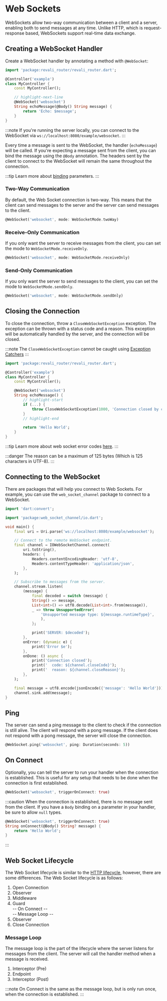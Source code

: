 # Web Sockets

WebSockets allow two-way communication between a client and a server, enabling both to send messages at any time. Unlike HTTP, which is request-response based, WebSockets support real-time data exchange.

## Creating a WebSocket Handler

Create a WebSocket handler by annotating a method with `@WebSocket`:

```dart
import 'package:revali_router/revali_router.dart';

@Controller('example')
class MyController {
    const MyController();

    // highlight-next-line
    @WebSocket('websocket')
    String echoMessage(@Body() String message) {
        return 'Echo: $message';
    }
}
```

:::note
If you're running the server locally, you can connect to the WebSocket via `ws://localhost:8080/example/websocket`.
:::

Every time a message is sent to the WebSocket, the handler (`echoMessage`) will be called. If you're expecting a message sent from the client, you can bind the message using the `@Body` annotation. The headers sent by the client to connect to the WebSocket will remain the same throughout the connection.

:::tip
Learn more about [binding](../core/binding) parameters.
:::

### Two-Way Communication

By default, the Web Socket connection is two-way. This means that the client can send messages to the server and the server can send messages to the client.

```dart
@WebSocket('websocket', mode: WebSocketMode.twoWay)
```

### Receive-Only Communication

If you only want the server to receive messages from the client, you can set the mode to `WebSocketMode.receiveOnly`.

```dart
@WebSocket('websocket', mode: WebSocketMode.receiveOnly)
```

### Send-Only Communication

If you only want the server to send messages to the client, you can set the mode to `WebSocketMode.sendOnly`.

```dart
@WebSocket('websocket', mode: WebSocketMode.sendOnly)
```

## Closing the Connection

To close the connection, throw a `CloseWebSocketException` exception. The exception can be thrown with a status code and a reason. This exception will be automatically handled by the server, and the connection will be closed.

:::note
The `CloseWebSocketException` cannot be caught using [Exception Catchers](../lifecycle-components/exception-catchers)
:::

```dart
import 'package:revali_router/revali_router.dart';

@Controller('example')
class MyController {
    const MyController();

    @WebSocket('websocket')
    String echoMessage() {
        // highlight-start
        if (...) {
            throw CloseWebSocketException(1000, 'Connection closed by client');
        }
        // highlight-end

        return 'Hello World';
    }
}
```

:::tip
Learn more about web socket error codes [here](https://developer.mozilla.org/en-US/docs/Web/API/CloseEvent/code).
:::

:::danger
The reason can be a maximum of 125 bytes (Which is 125 characters in UTF-8).
:::

## Connecting to the WebSocket

There are packages that will help you connect to Web Sockets. For example, you can use the `web_socket_channel` package to connect to a WebSocket.

```dart
import 'dart:convert';

import 'package:web_socket_channel/io.dart';

void main() {
    final uri = Uri.parse('ws://localhost:8080/example/websocket');

    // Connect to the remote WebSocket endpoint.
    final channel = IOWebSocketChannel.connect(
        uri.toString(),
        headers: {
            Headers.contentEncodingHeader: 'utf-8',
            Headers.contentTypeHeader: 'application/json',
        },
    );

    // Subscribe to messages from the server.
    channel.stream.listen(
        (message) {
            final decoded = switch (message) {
            String() => message,
            List<int>() => utf8.decode(List<int>.from(message)),
            _ => throw UnsupportedError(
                'Unsupported message type: ${message.runtimeType}',
                ),
            };

            print('SERVER: $decoded');
        },
        onError: (dynamic e) {
            print('Error $e');
        },
        onDone: () async {
            print('Connection closed');
            print('  code: ${channel.closeCode}');
            print('  reason: ${channel.closeReason}');
        },
    );

    final message = utf8.encode(jsonEncode({'message': 'Hello World'}));
    channel.sink.add(message);
}
```

## Ping

The server can send a ping message to the client to check if the connection is still alive. The client will respond with a pong message. If the client does not respond with a pong message, the server will close the connection.

```dart
@WebSocket.ping('websocket', ping: Duration(seconds: 5))
```

## On Connect

Optionally, you can tell the server to run your handler when the connection is established. This is useful for any setup that needs to be done when the connection is first established.

```dart
@WebSocket('websocket', triggerOnConnect: true)
```

:::caution
When the connection is established, there is no message sent from the client. If you have a `Body` binding on a parameter in your handler, be sure to allow `null` types.

```dart
@WebSocket('websocket', triggerOnConnect: true)
String onConnect(@Body() String? message) {
    return 'Hello World';
}
```

:::

## Web Socket Lifecycle

The Web Socket lifecycle is similar to the [HTTP lifecycle](../lifecycle-components/overview), however, there are some differences. The Web Socket lifecycle is as follows:

1. Open Connection
1. Observer
1. Middleware
1. Guard\
-- On Connect --\
-- Message Loop --
1. Observer
1. Close Connection

### Message Loop

The message loop is the part of the lifecycle where the server listens for messages from the client. The server will call the handler method when a message is received.

1. Interceptor (Pre)
1. Endpoint
1. Interceptor (Post)

:::note
On Connect is the same as the message loop, but is only run once, when the connection is established.
:::
